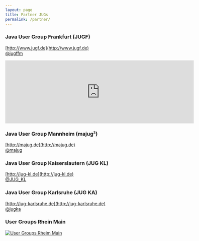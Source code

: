 ```yaml
---
layout: page
title: Partner JUGs
permalink: /partner/
---
```


### Java User Group Frankfurt (JUGF)

<i class="fa fa-home"></i> [http://www.jugf.de](http://www.jugf.de)  
<i class="fa fa-twitter"></i> [@jugffm](https://twitter.com/jugffm)

<iframe src="https://www.google.com/calendar/embed?showTitle=0&amp;showNav=0&amp;showDate=0&amp;showPrint=0&amp;showTabs=0&amp;showCalendars=0&amp;showTz=0&amp;mode=AGENDA&amp;height=400&amp;wkst=2&amp;bgcolor=%23FFFFFF&amp;src=ph4apb66ubb1gdt40rrnijaec8%40group.calendar.google.com&amp;color=%23060D5E&amp;ctz=Europe%2FBerlin" frameborder="0" width="600" height="200"  marginheight="0" marginwidth="0"></iframe>

### Java User Group Mannheim (majug²)

<i class="fa fa-home"></i> [http://majug.de](http://majug.de)  
<i class="fa fa-twitter"></i> [@majug](https://twitter.com/majug)


### Java User Group Kaiserslautern (JUG KL)

<i class="fa fa-home"></i> [http://jug-kl.de](http://jug-kl.de)  
<i class="fa fa-twitter"></i> [@JUG_KL](https://twitter.com/JUG_KL)


### Java User Group Karlsruhe (JUG KA)

<i class="fa fa-home"></i> [http://jug-karlsruhe.de](http://jug-karlsruhe.de)  
<i class="fa fa-twitter"></i> [@jugka](https://twitter.com/jugka)


### User Groups Rhein Main

[![User Groups Rheim Main](/images/ugrm.png)](http://usergroups.rheinmainrocks.de)
